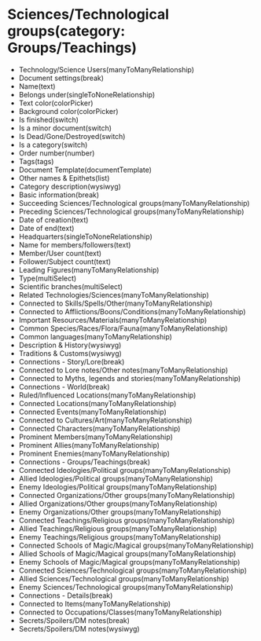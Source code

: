 # Sciences/Technological groups(category: Groups/Teachings)

-   Technology/Science Users(manyToManyRelationship)
-   Document settings(break)
-   Name(text)
-   Belongs under(singleToNoneRelationship)
-   Text color(colorPicker)
-   Background color(colorPicker)
-   Is finished(switch)
-   Is a minor document(switch)
-   Is Dead/Gone/Destroyed(switch)
-   Is a category(switch)
-   Order number(number)
-   Tags(tags)
-   Document Template(documentTemplate)
-   Other names & Epithets(list)
-   Category description(wysiwyg)
-   Basic information(break)
-   Succeeding Sciences/Technological groups(manyToManyRelationship)
-   Preceding Sciences/Technological groups(manyToManyRelationship)
-   Date of creation(text)
-   Date of end(text)
-   Headquarters(singleToNoneRelationship)
-   Name for members/followers(text)
-   Member/User count(text)
-   Follower/Subject count(text)
-   Leading Figures(manyToManyRelationship)
-   Type(multiSelect)
-   Scientific branches(multiSelect)
-   Related Technologies/Sciences(manyToManyRelationship)
-   Connected to Skills/Spells/Other(manyToManyRelationship)
-   Connected to Afflictions/Boons/Conditions(manyToManyRelationship)
-   Important Resources/Materials(manyToManyRelationship)
-   Common Species/Races/Flora/Fauna(manyToManyRelationship)
-   Common languages(manyToManyRelationship)
-   Description & History(wysiwyg)
-   Traditions & Customs(wysiwyg)
-   Connections - Story/Lore(break)
-   Connected to Lore notes/Other notes(manyToManyRelationship)
-   Connected to Myths, legends and stories(manyToManyRelationship)
-   Connections - World(break)
-   Ruled/Influenced Locations(manyToManyRelationship)
-   Connected Locations(manyToManyRelationship)
-   Connected Events(manyToManyRelationship)
-   Connected to Cultures/Art(manyToManyRelationship)
-   Connected Characters(manyToManyRelationship)
-   Prominent Members(manyToManyRelationship)
-   Prominent Allies(manyToManyRelationship)
-   Prominent Enemies(manyToManyRelationship)
-   Connections - Groups/Teachings(break)
-   Connected Ideologies/Political groups(manyToManyRelationship)
-   Allied Ideologies/Political groups(manyToManyRelationship)
-   Enemy Ideologies/Political groups(manyToManyRelationship)
-   Connected Organizations/Other groups(manyToManyRelationship)
-   Allied Organizations/Other groups(manyToManyRelationship)
-   Enemy Organizations/Other groups(manyToManyRelationship)
-   Connected Teachings/Religious groups(manyToManyRelationship)
-   Allied Teachings/Religious groups(manyToManyRelationship)
-   Enemy Teachings/Religious groups(manyToManyRelationship)
-   Connected Schools of Magic/Magical groups(manyToManyRelationship)
-   Allied Schools of Magic/Magical groups(manyToManyRelationship)
-   Enemy Schools of Magic/Magical groups(manyToManyRelationship)
-   Connected Sciences/Technological groups(manyToManyRelationship)
-   Allied Sciences/Technological groups(manyToManyRelationship)
-   Enemy Sciences/Technological groups(manyToManyRelationship)
-   Connections - Details(break)
-   Connected to Items(manyToManyRelationship)
-   Connected to Occupations/Classes(manyToManyRelationship)
-   Secrets/Spoilers/DM notes(break)
-   Secrets/Spoilers/DM notes(wysiwyg)